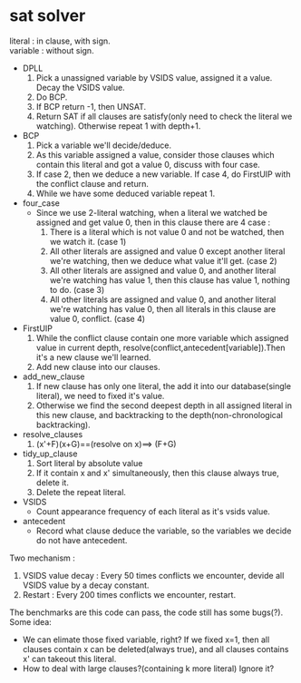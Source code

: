 # sat solver
literal : in clause, with sign.  
variable : without sign.  

* DPLL
  1. Pick a unassigned variable by VSIDS value, assigned it a value. Decay the VSIDS value.
  2. Do BCP.
  3. If BCP return -1, then UNSAT.
  4. Return SAT if all clauses are satisfy(only need to check the literal we watching). Otherwise repeat 1 with depth+1.
* BCP
  1. Pick a variable we'll decide/deduce.
  2. As this variable assigned a value, consider those clauses which contain this literal and got a value 0, discuss with four case.
  3. If case 2, then we deduce a new variable. If case 4, do FirstUIP with the conflict clause and return.
  4. While we have some deduced variable repeat 1.
* four_case
  * Since we use 2-literal watching, when a literal we watched be assigned and get value 0, then in this clause there are 4 case : 
    1. There is a literal which is not value 0 and not be watched, then we watch it. (case 1)
    2. All other literals are assigned and value 0 except another literal we're watching, then we deduce what value it'll get. (case 2)
    3. All other literals are assigned and value 0, and another literal we're watching has value 1, then this clause has value 1, nothing to do. (case 3)
    4. All other literals are assigned and value 0, and another literal we're watching has value 0, then all literals in this clause are value 0, conflict. (case 4)
* FirstUIP
  1. While the conflict clause contain one more variable which assigned value in current depth, resolve(conflict,antecedent[variable]).Then it's a new clause we'll learned.
  2. Add new clause into our clauses.
* add_new_clause
  1. If new clause has only one literal, the add it into our database(single literal), we need to fixed it's value.
  2. Otherwise we find the second deepest depth in all assigned literal in this new clause, and backtracking to the depth(non-chronological backtracking).
* resolve_clauses
  1. (x'+F)(x+G)==(resolve on x)==> (F+G)
* tidy_up_clause
  1. Sort literal by absolute value
  2. If it contain x and x' simultaneously, then this clause always true, delete it.
  3. Delete the repeat literal. 
* VSIDS
  * Count appearance frequency of each literal as it's vsids value.
* antecedent
  * Record what clause deduce the variable, so the variables we decide do not have antecedent.

Two mechanism :
  1. VSIDS value decay : Every 50 times conflicts we encounter, devide all VSIDS value by a decay constant.
  2. Restart : Every 200 times conflicts we encounter, restart.

The benchmarks are this code can pass, the code still has some bugs(?).  
Some idea:
* We can elimate those fixed variable, right? If we fixed x=1, then all clauses contain x can be deleted(always true), and all clauses contains x' can takeout this literal.  
* How to deal with large clauses?(containing k more literal) Ignore it? 
